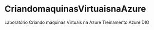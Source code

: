 # CriandomaquinasVirtuaisnaAzure
Laboratório Criando máquinas Virtuais na Azure Treinamento Azure DIO 

